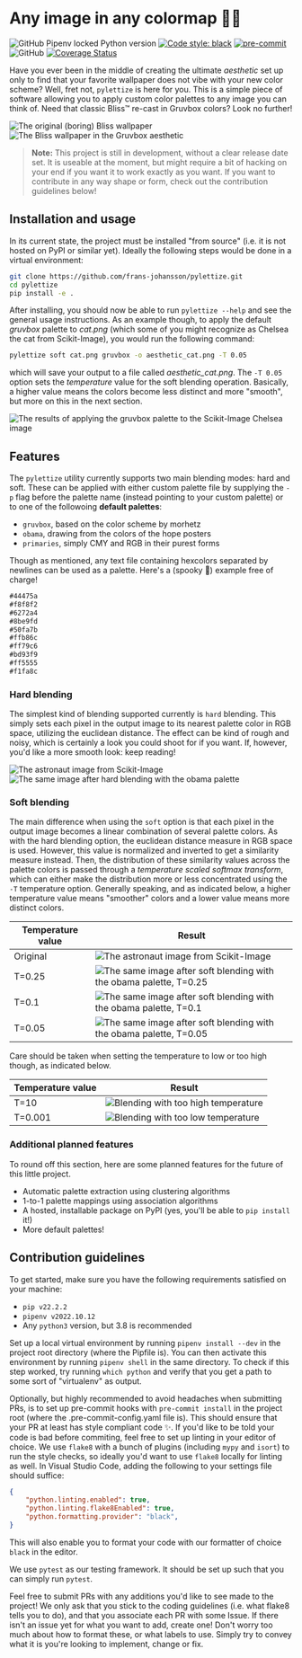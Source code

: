 # Any image in any colormap 🎨🐍

![GitHub Pipenv locked Python version](https://img.shields.io/github/pipenv/locked/python-version/frans-johansson/pylettize)
[![Code style: black](https://img.shields.io/badge/code%20style-black-000000.svg)](https://github.com/psf/black)
[![pre-commit](https://img.shields.io/badge/pre--commit-enabled-brightgreen?logo=pre-commit)](https://github.com/pre-commit/pre-commit)
![GitHub](https://img.shields.io/github/license/frans-johansson/pylettize)
[![Coverage Status](https://coveralls.io/repos/github/frans-johansson/pylettize/badge.svg?branch=main)](https://coveralls.io/github/frans-johansson/pylettize?branch=main)

Have you ever been in the middle of creating the ultimate *aesthetic* set up only to find that your favorite wallpaper does not vibe with your new color scheme? Well, fret not, `pylettize` is here for you. This is a simple piece of software allowing you to apply custom color palettes to any image you can think of. Need that classic Bliss™️ re-cast in Gruvbox colors? Look no further!

![The original (boring) Bliss wallpaper](doc/bliss.png)
![The Bliss wallpaper in the Gruvbox aesthetic](doc/bliss_gruvbox.png)


> **Note:** This project is still in development, without a clear release date set. It is useable at the moment, but might require a bit of hacking on your end if you want it to work exactly as you want. If you want to contribute in any way shape or form, check out the contribution guidelines below!

## Installation and usage
In its current state, the project must be installed "from source" (i.e. it is not hosted on PyPI or similar yet). Ideally the following steps would be done in a virtual environment:

```sh
git clone https://github.com/frans-johansson/pylettize.git
cd pylettize
pip install -e .
```

After installing, you should now be able to run `pylettize --help` and see the general usage instructions. As an example though, to apply the default *gruvbox* palette to *cat.png* (which some of you might recognize as Chelsea the cat from Scikit-Image), you would run the following command:

```sh
pylettize soft cat.png gruvbox -o aesthetic_cat.png -T 0.05
```

which will save your output to a file called *aesthetic_cat.png*. The `-T 0.05` option sets the *temperature* value for the soft blending operation. Basically, a higher value means the colors become less distinct and more "smooth", but more on this in the next section.

![The results of applying the gruvbox palette to the Scikit-Image Chelsea image](doc/AestheticCat.png)

## Features
The `pylettize` utility currently supports two main blending modes: hard and soft. These can be applied with either custom palette file by supplying the `-p` flag before the palette name (instead pointing to your custom palette) or to one of the followoing **default palettes**:

- `gruvbox`, based on the color scheme by morhetz
- `obama`, drawing from the colors of the hope posters
- `primaries`, simply CMY and RGB in their purest forms

Though as mentioned, any text file containing hexcolors separated by newlines can be used as a palette. Here's a (spooky 🧛) example free of charge!

```txt
#44475a
#f8f8f2
#6272a4
#8be9fd
#50fa7b
#ffb86c
#ff79c6
#bd93f9
#ff5555
#f1fa8c
```

### Hard blending
The simplest kind of blending supported currently is `hard` blending. This simply sets each pixel in the output image to its nearest palette color in RGB space, utilizing the euclidean distance. The effect can be kind of rough and noisy, which is certainly a look you could shoot for if you want. If, however, you'd like a more smooth look: keep reading!

![The astronaut image from Scikit-Image](doc/astronaut.jpg)
![The same image after hard blending with the obama palette](doc/astronaut_obama_hard.png)

### Soft blending
The main difference when using the `soft` option is that each pixel in the output image becomes a linear combination of several palette colors. As with the hard blending option, the euclidean distance measure in RGB space is used. However, this value is normalized and inverted to get a similarity measure instead. Then, the distribution of these similarity values across the palette colors is passed through a *temperature scaled softmax transform*, which can either make the distribution more or less concentrated using the `-T` temperature option. Generally speaking, and as indicated below, a higher temperature value means "smoother" colors and a lower value means more distinct colors.

| Temperature value | Result |
| --- | --- |
| Original |![The astronaut image from Scikit-Image](doc/astronaut.jpg) |
| T=0.25 |![The same image after soft blending with the obama palette, T=0.25](doc/astronaut_obama_soft_T025.png) |
| T=0.1 | ![The same image after soft blending with the obama palette, T=0.1](doc/astronaut_obama_soft_T01.png)|
| T=0.05 | ![The same image after soft blending with the obama palette, T=0.05](doc/astronaut_obama_soft_T005.png) |



Care should be taken when setting the temperature to low or too high though, as indicated below.

| Temperature value | Result |
| --- | --- |
| T=10 |![Blending with too high temperature](doc/astronaut_obama_soft_T10.png) | 
| T=0.001 | ![Blending with too low temperature](doc/astronaut_obama_soft_T0001.png) |


### Additional planned features
To round off this section, here are some planned features for the future of this little project.

- Automatic palette extraction using clustering algorithms
- 1-to-1 palette mappings using association algorithms
- A hosted, installable package on PyPI (yes, you'll be able to `pip install` it!)
- More default palettes!

## Contribution guidelines
To get started, make sure you have the following requirements satisfied on your machine:

- `pip v22.2.2`
- `pipenv v2022.10.12`
- Any `python3` version, but 3.8 is recommended

Set up a local virtual environment by running `pipenv install --dev` in the project root directory (where the Pipfile is). You can then activate this environment by running `pipenv shell` in the same directory. To check if this step worked, try running `which python` and verify that you get a path to some sort of "virtualenv" as output.

Optionally, but highly recommended to avoid headaches when submitting PRs, is to set up pre-commit hooks with `pre-commit install` in the project root (where the .pre-commit-config.yaml file is). This should ensure that your PR at least has style compliant code ✨. If you'd like to be told your code is bad before commiting, feel free to set up linting in your editor of choice. We use `flake8` with a bunch of plugins (including `mypy` and `isort`) to run the style checks, so ideally you'd want to use `flake8` locally for linting as well. In Visual Studio Code, adding the following to your settings file should suffice:

```json
{
    "python.linting.enabled": true,
    "python.linting.flake8Enabled": true,
    "python.formatting.provider": "black",
}
```

This will also enable you to format your code with our formatter of choice `black` in the editor.

We use `pytest` as our testing framework. It should be set up such that you can simply run `pytest`.

Feel free to submit PRs with any additions you'd like to see made to the project! We only ask that you stick to the coding guidelines (i.e. what flake8 tells you to do), and that you associate each PR with some Issue. If there isn't an issue yet for what you want to add, create one! Don't worry too much about how to format these, or what labels to use. Simply try to convey what it is you're looking to implement, change or fix.
